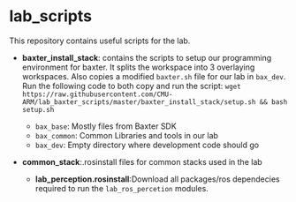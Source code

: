 # lab_scripts

This repository contains useful scripts for the lab.

- **baxter_install_stack**: contains the scripts to setup our programming environment for baxter. It splits the workspace into 3 overlaying workspaces. Also copies a modified `baxter.sh` file for our lab in `bax_dev`. Run the following code to both copy and run the script: `wget https://raw.githubusercontent.com/CMU-ARM/lab_baxter_scripts/master/baxter_install_stack/setup.sh && bash setup.sh`
	- `bax_base`: Mostly files from Baxter SDK
	- `bax_common`: Common Libraries and tools in our lab
	- `bax_dev`: Empty directory where development code should go

- **common_stack**:.rosinstall files for common stacks used in the lab
	- **lab_perception.rosinstall**:Download all packages/ros dependecies required to run the `lab_ros_percetion` modules.